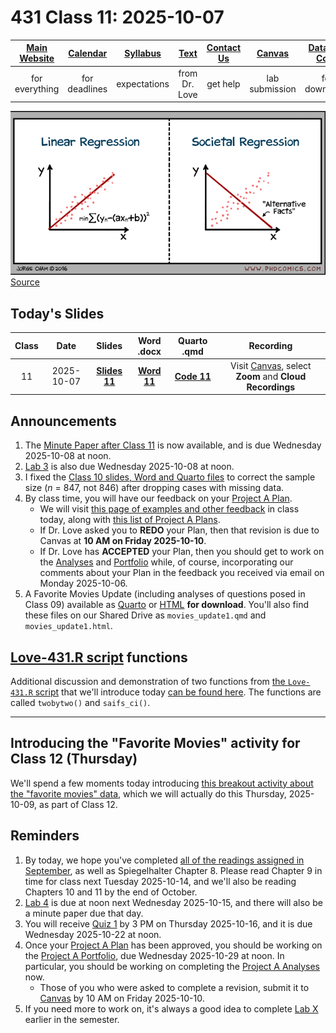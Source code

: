 # 431 Class 11: 2025-10-07

[Main Website](https://thomaselove.github.io/431-2025/) | [Calendar](https://thomaselove.github.io/431-2025/calendar.html) | [Syllabus](https://thomaselove.github.io/431-syllabus-2025/) | [Text](https://thomaselove.github.io/431-book/) | [Contact Us](https://thomaselove.github.io/431-2025/contact.html) | [Canvas](https://canvas.case.edu) | [Data and Code](https://github.com/THOMASELOVE/431-data)
:-----------: | :--------------: | :----------: | :---------: | :-------------: | :-----------: | :------------:
for everything | for deadlines | expectations | from Dr. Love | get help | lab submission | for downloads

![](https://github.com/THOMASELOVE/431-classes-2025/blob/main/class11/phdcomics_1921.png)  [Source](https://phdcomics.com/comics/archive.php?comicid=1921)

## Today's Slides

Class | Date | Slides | Word .docx | Quarto .qmd | Recording
:---: | :--------: | :------: | :------: | :------: | :-------------:
11 | 2025-10-07 | **[Slides 11](https://thomaselove.github.io/431-slides-2025/class11.html)** | **[Word 11](https://thomaselove.github.io/431-slides-2025/class11w.docx)** | **[Code 11](https://github.com/THOMASELOVE/431-slides-2025/blob/main/class11.qmd)** | Visit [Canvas](https://canvas.case.edu/), select **Zoom** and **Cloud Recordings**

## Announcements

1. The [Minute Paper after Class 11](https://bit.ly/431-2025-minute-11) is now available, and is due Wednesday 2025-10-08 at noon.
2. [Lab 3](https://github.com/THOMASELOVE/431-labs-2025/tree/main/lab3) is also due Wednesday 2025-10-08 at noon.
3. I fixed the [Class 10 slides, Word and Quarto files](https://github.com/THOMASELOVE/431-classes-2025/tree/main/class10#todays-slides) to correct the sample size (*n* = 847, not 846) after dropping cases with missing data.
4. By class time, you will have our feedback on your [Project A Plan](https://thomaselove.github.io/431-projectA-2025/plan.html).
    - We will visit [this page of examples and other feedback](https://github.com/THOMASELOVE/431-classes-2025/blob/main/projectA/plans/examples.md) in class today, along with [this list of Project A Plans](https://github.com/THOMASELOVE/431-classes-2025/blob/main/projectA/plans/README.md).
    - If Dr. Love asked you to **REDO** your Plan, then that revision is due to Canvas at **10 AM on Friday 2025-10-10**.
    - If Dr. Love has **ACCEPTED** your Plan, then you should get to work on the [Analyses](https://thomaselove.github.io/431-projectA-2025/analyses.html) and [Portfolio](https://thomaselove.github.io/431-projectA-2025/portfolio.html) while, of course, incorporating our comments about your Plan in the feedback you received via email on Monday 2025-10-06.
6. A Favorite Movies Update (including analyses of questions posed in Class 09) available as [Quarto](https://raw.githubusercontent.com/THOMASELOVE/431-classes-2025/refs/heads/main/movies/movies_update1.qmd) or [HTML](https://github.com/THOMASELOVE/431-classes-2025/blob/main/movies/movies_update1.html) **for download**. You'll also find these files on our Shared Drive as `movies_update1.qmd` and `movies_update1.html`.

## [Love-431.R script](https://github.com/THOMASELOVE/431-data/blob/main/data/Love-431.R) functions

Additional discussion and demonstration of two functions from [the `Love-431.R` script](https://github.com/THOMASELOVE/431-data/blob/main/data/Love-431.R) that we'll introduce today [can be found here](scripts.md). The functions are called `twobytwo()` and `saifs_ci()`.

-------

## Introducing the "Favorite Movies" activity for Class 12 (Thursday)

We'll spend a few moments today introducing [this breakout activity about the "favorite movies" data](https://github.com/THOMASELOVE/431-classes-2025/blob/main/movies/class12.md), which we will actually do this Thursday, 2025-10-09, as part of Class 12.

## Reminders

1. By today, we hope you've completed [all of the readings assigned in September](https://thomaselove.github.io/431-2025/calendar.html#september), as well as Spiegelhalter Chapter 8. Please read Chapter 9 in time for class next Tuesday 2025-10-14, and we'll also be reading Chapters 10 and 11 by the end of October.
2. [Lab 4](https://github.com/THOMASELOVE/431-labs-2025/tree/main/lab4) is due at noon next Wednesday 2025-10-15, and there will also be a minute paper due that day.
3. You will receive [Quiz 1](https://github.com/THOMASELOVE/431-quizzes-2025/blob/main/README.md) by 3 PM on Thursday 2025-10-16, and it is due Wednesday 2025-10-22 at noon.
4. Once your [Project A Plan](https://thomaselove.github.io/431-projectA-2025/plan.html) has been approved, you should be working on the [Project A Portfolio](https://thomaselove.github.io/431-projectA-2025/portfolio.html), due Wednesday 2025-10-29 at noon. In particular, you should be working on completing the [Project A Analyses](https://thomaselove.github.io/431-projectA-2025/analyses.html) now.
    - Those of you who were asked to complete a revision, submit it to [Canvas](https://canvas.case.edu/) by 10 AM on Friday 2025-10-10.
5. If you need more to work on, it's always a good idea to complete [Lab X](https://github.com/THOMASELOVE/431-labs-2025/tree/main/labX) earlier in the semester.

